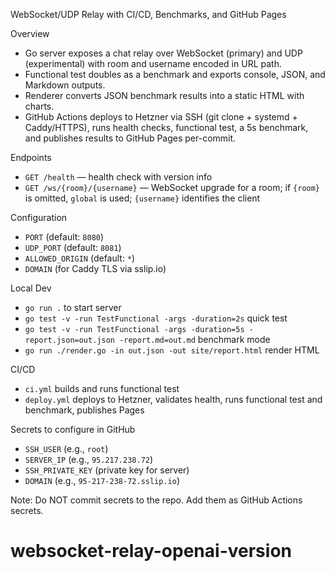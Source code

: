 WebSocket/UDP Relay with CI/CD, Benchmarks, and GitHub Pages

Overview
- Go server exposes a chat relay over WebSocket (primary) and UDP (experimental) with room and username encoded in URL path.
- Functional test doubles as a benchmark and exports console, JSON, and Markdown outputs.
- Renderer converts JSON benchmark results into a static HTML with charts.
- GitHub Actions deploys to Hetzner via SSH (git clone + systemd + Caddy/HTTPS), runs health checks, functional test, a 5s benchmark, and publishes results to GitHub Pages per-commit.

Endpoints
- `GET /health` — health check with version info
- `GET /ws/{room}/{username}` — WebSocket upgrade for a room; if `{room}` is omitted, `global` is used; `{username}` identifies the client

Configuration
- `PORT` (default: `8080`)
- `UDP_PORT` (default: `8081`)
- `ALLOWED_ORIGIN` (default: `*`)
- `DOMAIN` (for Caddy TLS via sslip.io)

Local Dev
- `go run .` to start server
- `go test -v -run TestFunctional -args -duration=2s` quick test
- `go test -v -run TestFunctional -args -duration=5s -report.json=out.json -report.md=out.md` benchmark mode
- `go run ./render.go -in out.json -out site/report.html` render HTML

CI/CD
- `ci.yml` builds and runs functional test
- `deploy.yml` deploys to Hetzner, validates health, runs functional test and benchmark, publishes Pages

Secrets to configure in GitHub
- `SSH_USER` (e.g., `root`)
- `SERVER_IP` (e.g., `95.217.238.72`)
- `SSH_PRIVATE_KEY` (private key for server)
- `DOMAIN` (e.g., `95-217-238-72.sslip.io`)

Note: Do NOT commit secrets to the repo. Add them as GitHub Actions secrets.
# websocket-relay-openai-version
